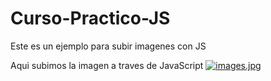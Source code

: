# Curso-Practico-JS
Este es un ejemplo para subir imagenes con JS

Aqui subimos la imagen a traves de JavaScript 
[![images.jpg](https://i.postimg.cc/ZqjSSbBd/images.jpg)](https://postimg.cc/7CCc1yNH)
